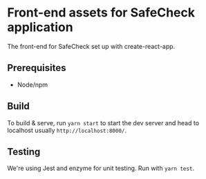 # Front-end assets for SafeCheck application

The front-end for SafeCheck set up with create-react-app.

## Prerequisites

- Node/npm

## Build

To build & serve, run `yarn start` to start the dev server and head to localhost usually `http://localhost:8000/`.

## Testing

We're using Jest and enzyme for unit testing. Run with `yarn test`.
